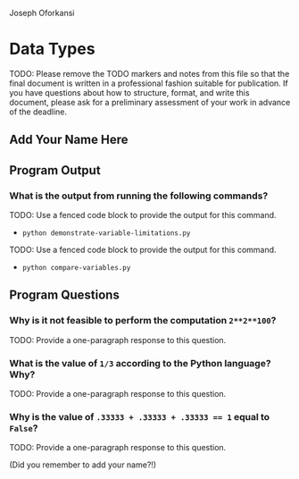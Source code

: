 Joseph Oforkansi

# Data Types

TODO: Please remove the TODO markers and notes from this file
so that the final document is written in a professional fashion
suitable for publication. If you have questions about how to
structure, format, and write this document, please ask for a
preliminary assessment of your work in advance of the deadline.

## Add Your Name Here

## Program Output

### What is the output from running the following commands?

TODO: Use a fenced code block to provide the output for this command.

- `python demonstrate-variable-limitations.py`

TODO: Use a fenced code block to provide the output for this command.

- `python compare-variables.py`

## Program Questions

### Why is it not feasible to perform the computation `2**2**100`?

TODO: Provide a one-paragraph response to this question.

### What is the value of `1/3` according to the Python language? Why?

TODO: Provide a one-paragraph response to this question.

### Why is the value of `.33333 + .33333 + .33333 == 1` equal to `False`?

TODO: Provide a one-paragraph response to this question.

(Did you remember to add your name?!)
